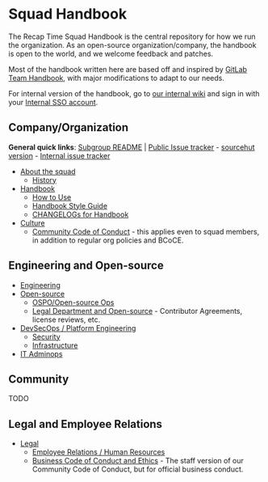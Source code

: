# Squad Handbook

The Recap Time Squad Handbook is the central repository for how we run the organization.
As an open-source organization/company, the handbook is open to the world, and we welcome feedback and patches.

Most of the handbook written here are based off and inspired by [GitLab Team Handbook](https://about.gitlab.com/handbook), with major modifications to adapt to our needs.

For internal version of the handbook, go to [our internal wiki](https://internal.squad.lorebooks.eu.org/handbook) and sign in with your [Internal SSO account](./company/internal-sso.md).


## Company/Organization

**General quick links**: [Subgroup README](https://mau.dev/RecapTime/squad/gitlab-profile/blob/main/README.md) | [Public Issue tracker](https://mau.dev/RecapTime/squad/issue-tracker/issues) - [sourcehut version](https://todo.sr.ht/~recaptime-dev/) - [Internal issue tracker](https://recaptime.jetbrains.space)

* [About the squad](../organization/index.md)
    * [History](../organization/history.md)
* [Handbook](./about/index.md)
    * [How to Use](./handbook-usage.md)
    * [Handbook Style Guide](../style-guide/handbook.md)
    * [CHANGELOGs for Handbook](../handbook/changelog.md)
* [Culture](../organization/culture)
    * [Community Code of Conduct](../community/code-of-conduct.md) - this applies even to squad members, in addition to regular org policies and BCoCE.

## Engineering and Open-source

* [Engineering](/handbook/engineering)
* [Open-source](/handbook/open-source)
    * [OSPO/Open-source Ops](/handbook/open-source/office)
    * [Legal Department and Open-source](handbook/legal/open-source) - Contributor Agreements, license reviews, etc.
* [DevSecOps / Platform Engineering](/handbook/devsecops)
    * [Security](/handbook/devsecops/security)
    * [Infrastructure](/handbook/infra)
* [IT Adminops](/handbook/it-adminops)

## Community

TODO

## Legal and Employee Relations

* [Legal](/handbook/legal)
    * [Employee Relations / Human Resources](/handbook/employee-relations)
    * [Business Code of Conduct and Ethics](/handbook/legal/coc) - The staff version of our Community Code of Conduct, but for official business conduct.

